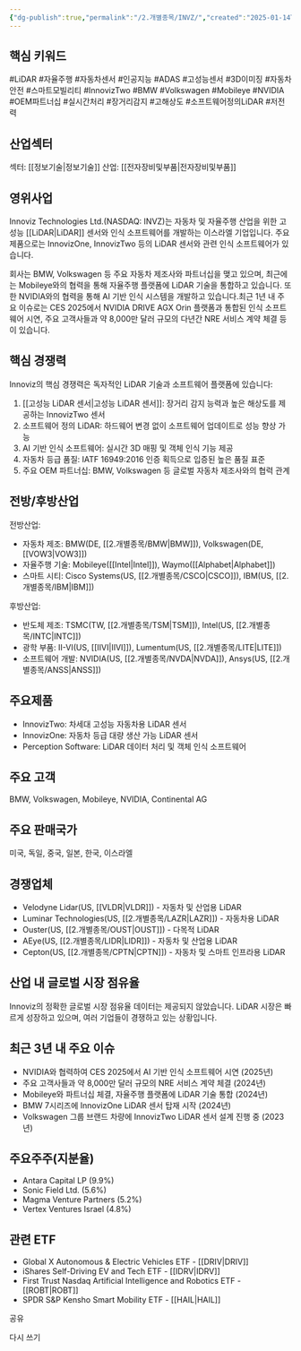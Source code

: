 ```yaml
---
{"dg-publish":true,"permalink":"/2.개별종목/INVZ/","created":"2025-01-14T20:46:00.137+09:00","updated":"2025-08-06T21:24:27.139+09:00"}
---
```


## 핵심 키워드

#LiDAR #자율주행 #자동차센서 #인공지능 #ADAS #고성능센서 #3D이미징 #자동차안전 #스마트모빌리티 #InnovizTwo #BMW #Volkswagen #Mobileye #NVIDIA #OEM파트너십 #실시간처리 #장거리감지 #고해상도 #소프트웨어정의LiDAR #저전력

## 산업섹터

섹터: [[정보기술\|정보기술]]
산업: [[전자장비및부품\|전자장비및부품]]

## 영위사업

Innoviz Technologies Ltd.(NASDAQ: INVZ)는 자동차 및 자율주행 산업을 위한 고성능 [[LiDAR\|LiDAR]] 센서와 인식 소프트웨어를 개발하는 이스라엘 기업입니다. 주요 제품으로는 InnovizOne, InnovizTwo 등의 LiDAR 센서와 관련 인식 소프트웨어가 있습니다.

회사는 BMW, Volkswagen 등 주요 자동차 제조사와 파트너십을 맺고 있으며, 최근에는 Mobileye와의 협력을 통해 자율주행 플랫폼에 LiDAR 기술을 통합하고 있습니다. 또한 NVIDIA와의 협력을 통해 AI 기반 인식 시스템을 개발하고 있습니다.최근 1년 내 주요 이슈로는 CES 2025에서 NVIDIA DRIVE AGX Orin 플랫폼과 통합된 인식 소프트웨어 시연, 주요 고객사들과 약 8,000만 달러 규모의 다년간 NRE 서비스 계약 체결 등이 있습니다.

## 핵심 경쟁력

Innoviz의 핵심 경쟁력은 독자적인 LiDAR 기술과 소프트웨어 플랫폼에 있습니다:

1. [[고성능 LiDAR 센서\|고성능 LiDAR 센서]]: 장거리 감지 능력과 높은 해상도를 제공하는 InnovizTwo 센서
2. 소프트웨어 정의 LiDAR: 하드웨어 변경 없이 소프트웨어 업데이트로 성능 향상 가능
3. AI 기반 인식 소프트웨어: 실시간 3D 매핑 및 객체 인식 기능 제공
4. 자동차 등급 품질: IATF 16949:2016 인증 획득으로 입증된 높은 품질 표준
5. 주요 OEM 파트너십: BMW, Volkswagen 등 글로벌 자동차 제조사와의 협력 관계

## 전방/후방산업

전방산업:

- 자동차 제조: BMW(DE, [[2.개별종목/BMW\|BMW]]), Volkswagen(DE, [[VOW3\|VOW3]])
- 자율주행 기술: Mobileye([[Intel\|Intel]]), Waymo([[Alphabet\|Alphabet]])
- 스마트 시티: Cisco Systems(US, [[2.개별종목/CSCO\|CSCO]]), IBM(US, [[2.개별종목/IBM\|IBM]])

후방산업:

- 반도체 제조: TSMC(TW, [[2.개별종목/TSM\|TSM]]), Intel(US, [[2.개별종목/INTC\|INTC]])
- 광학 부품: II-VI(US, [[IIVI\|IIVI]]), Lumentum(US, [[2.개별종목/LITE\|LITE]])
- 소프트웨어 개발: NVIDIA(US, [[2.개별종목/NVDA\|NVDA]]), Ansys(US, [[2.개별종목/ANSS\|ANSS]])

## 주요제품

- InnovizTwo: 차세대 고성능 자동차용 LiDAR 센서
- InnovizOne: 자동차 등급 대량 생산 가능 LiDAR 센서
- Perception Software: LiDAR 데이터 처리 및 객체 인식 소프트웨어

## 주요 고객

BMW, Volkswagen, Mobileye, NVIDIA, Continental AG

## 주요 판매국가

미국, 독일, 중국, 일본, 한국, 이스라엘

## 경쟁업체

- Velodyne Lidar(US, [[VLDR\|VLDR]]) - 자동차 및 산업용 LiDAR
- Luminar Technologies(US, [[2.개별종목/LAZR\|LAZR]]) - 자동차용 LiDAR
- Ouster(US, [[2.개별종목/OUST\|OUST]]) - 다목적 LiDAR
- AEye(US, [[2.개별종목/LIDR\|LIDR]]) - 자동차 및 산업용 LiDAR
- Cepton(US, [[2.개별종목/CPTN\|CPTN]]) - 자동차 및 스마트 인프라용 LiDAR

## 산업 내 글로벌 시장 점유율

Innoviz의 정확한 글로벌 시장 점유율 데이터는 제공되지 않았습니다. LiDAR 시장은 빠르게 성장하고 있으며, 여러 기업들이 경쟁하고 있는 상황입니다.

## 최근 3년 내 주요 이슈

- NVIDIA와 협력하여 CES 2025에서 AI 기반 인식 소프트웨어 시연 (2025년)
- 주요 고객사들과 약 8,000만 달러 규모의 NRE 서비스 계약 체결 (2024년)
- Mobileye와 파트너십 체결, 자율주행 플랫폼에 LiDAR 기술 통합 (2024년)
- BMW 7시리즈에 InnovizOne LiDAR 센서 탑재 시작 (2024년)
- Volkswagen 그룹 브랜드 차량에 InnovizTwo LiDAR 센서 설계 진행 중 (2023년)

## 주요주주(지분율)

- Antara Capital LP (9.9%)
- Sonic Field Ltd. (5.6%)
- Magma Venture Partners (5.2%)
- Vertex Ventures Israel (4.8%)

## 관련 ETF

- Global X Autonomous & Electric Vehicles ETF - [[DRIV\|DRIV]]
- iShares Self-Driving EV and Tech ETF - [[IDRV\|IDRV]]
- First Trust Nasdaq Artificial Intelligence and Robotics ETF - [[ROBT\|ROBT]]
- SPDR S&P Kensho Smart Mobility ETF - [[HAIL\|HAIL]]

공유

다시 쓰기